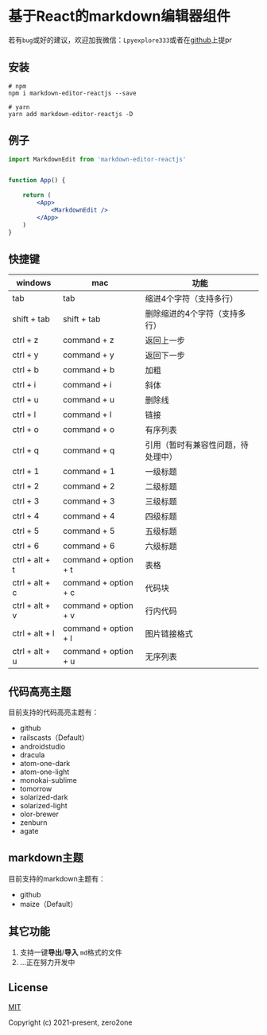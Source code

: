 # 基于React的markdown编辑器组件

若有`bug`或好的建议，欢迎加我微信：`Lpyexplore333`或者在[github](https://github.com/zero2one3/markdown-editor-reactjs)上提pr

## 安装

```shell
# npm
npm i markdown-editor-reactjs --save

# yarn
yarn add markdown-editor-reactjs -D
```

## 例子

```jsx
import MarkdownEdit from 'markdown-editor-reactjs'


function App() {
    
    return (
        <App>
            <MarkdownEdit />
        </App>
    )
}
```


## 快捷键

| windows | mac | 功能 |
| --- | --- | --- |
| tab | tab | 缩进4个字符（支持多行） |
| shift + tab | shift + tab | 删除缩进的4个字符（支持多行） |
| ctrl + z | command + z | 返回上一步 |
| ctrl + y | command + y | 返回下一步 |
| ctrl + b | command + b | 加粗 |
| ctrl + i | command + i | 斜体 |
| ctrl + u | command + u | 删除线 |
| ctrl + l | command + l | 链接 |
| ctrl + o | command + o | 有序列表 |
| ctrl + q | command + q | 引用（暂时有兼容性问题，待处理中） |
| ctrl + 1 | command + 1 | 一级标题 |
| ctrl + 2 | command + 2 | 二级标题 |
| ctrl + 3 | command + 3 | 三级标题 |
| ctrl + 4 | command + 4 | 四级标题 |
| ctrl + 5 | command + 5 | 五级标题 |
| ctrl + 6 | command + 6 | 六级标题 |
| ctrl + alt + t | command + option + t | 表格 |
| ctrl + alt + c | command + option + c | 代码块 |
| ctrl + alt + v | command + option + v | 行内代码 |
| ctrl + alt + l | command + option + l | 图片链接格式 |
| ctrl + alt + u | command + option + u | 无序列表 |

## 代码高亮主题

目前支持的代码高亮主题有：
- github
- railscasts（Default）
- androidstudio
- dracula
- atom-one-dark
- atom-one-light
- monokai-sublime
- tomorrow
- solarized-dark
- solarized-light
- olor-brewer
- zenburn
- agate

## markdown主题

目前支持的markdown主题有：
- github
- maize（Default）

## 其它功能

1. 支持一键**导出**/**导入** `md`格式的文件
2. ...正在努力开发中

## License

[MIT](https://opensource.org/licenses/MIT)

Copyright (c) 2021-present, zero2one